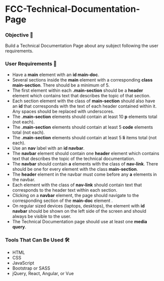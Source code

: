 # FCC-Technical-Documentation-Page

### Objective 🎯
Build a Technical Documentation Page about any subject following the user requirements.

### User Requirements 📜
- Have a **main** element with an **id main-doc**.
- Several sections inside the **main** element with a corresponding **class main-section**. There should be a minimum of 5.
- The first element within each **.main-section** should be a **header** element which contains text that describes the topic of that section.
- Each section element with the class of **main-section** should also have an **id** that corresponds with the text of each header contained within it. Any spaces should be replaced with underscores.
- The **.main-section** elements should contain at least 10 **p** elements total (not each).
- The **.main-section** elements should contain at least 5 **code** elements total (not each).
- The **.main-section** elements should contain at least 5 **li** items total (not each).
- Use an **nav** label with an **id navbar**.
- The **navbar** element should contain one **header** element which contains text that describes the topic of the technical documentation.
- The **navbar** should contain **a** elements with the class of **nav-link**. There should be one for every element with the class **main-section**.
 - The **header** element in the navbar must come before any **a** elements in the navbar.
- Each element with the class of **nav-link** should contain text that corresponds to the header text within each section.
- Clicking on a **navbar** element, the page should navigate to the corresponding section of the **main-doc** element .
-  On regular sized devices (laptops, desktops), the element with **id navbar** should be shown on the left side of the screen and should always be visible to the user.
- The Technical Documentation page should use at least one **media query**.

### Tools That Can Be Used 🛠
- HTML
- CSS
- JavaScript
- Bootstrap or SASS
- jQuery, React, Angular, or Vue
